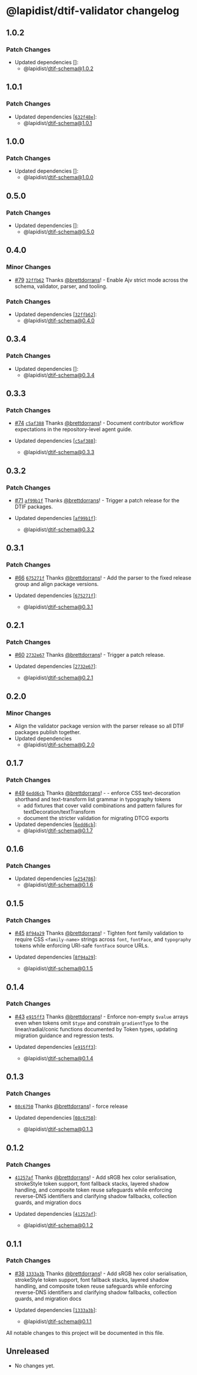 # @lapidist/dtif-validator changelog

## 1.0.2

### Patch Changes

- Updated dependencies []:
  - @lapidist/dtif-schema@1.0.2

## 1.0.1

### Patch Changes

- Updated dependencies [[`632f48e`](https://github.com/bylapidist/dtif/commit/632f48ed3fa2683e3d4e4808c52d9deaabd38af3)]:
  - @lapidist/dtif-schema@1.0.1

## 1.0.0

### Patch Changes

- Updated dependencies []:
  - @lapidist/dtif-schema@1.0.0

## 0.5.0

### Patch Changes

- Updated dependencies []:
  - @lapidist/dtif-schema@0.5.0

## 0.4.0

### Minor Changes

- [#79](https://github.com/bylapidist/dtif/pull/79) [`32ffb62`](https://github.com/bylapidist/dtif/commit/32ffb62bbece47047411cd7e1b52e43ba56906cb) Thanks [@brettdorrans](https://github.com/brettdorrans)! - Enable Ajv strict mode across the schema, validator, parser, and tooling.

### Patch Changes

- Updated dependencies [[`32ffb62`](https://github.com/bylapidist/dtif/commit/32ffb62bbece47047411cd7e1b52e43ba56906cb)]:
  - @lapidist/dtif-schema@0.4.0

## 0.3.4

### Patch Changes

- Updated dependencies []:
  - @lapidist/dtif-schema@0.3.4

## 0.3.3

### Patch Changes

- [#74](https://github.com/bylapidist/dtif/pull/74) [`c5af388`](https://github.com/bylapidist/dtif/commit/c5af38890d09da7360eb20c337a9ebcf1b58dcb3) Thanks [@brettdorrans](https://github.com/brettdorrans)! - Document contributor workflow expectations in the repository-level agent guide.

- Updated dependencies [[`c5af388`](https://github.com/bylapidist/dtif/commit/c5af38890d09da7360eb20c337a9ebcf1b58dcb3)]:
  - @lapidist/dtif-schema@0.3.3

## 0.3.2

### Patch Changes

- [#71](https://github.com/bylapidist/dtif/pull/71) [`af99b1f`](https://github.com/bylapidist/dtif/commit/af99b1f5ed2f506788e45869b6c575521ab3a3bd) Thanks [@brettdorrans](https://github.com/brettdorrans)! - Trigger a patch release for the DTIF packages.

- Updated dependencies [[`af99b1f`](https://github.com/bylapidist/dtif/commit/af99b1f5ed2f506788e45869b6c575521ab3a3bd)]:
  - @lapidist/dtif-schema@0.3.2

## 0.3.1

### Patch Changes

- [#66](https://github.com/bylapidist/dtif/pull/66) [`675271f`](https://github.com/bylapidist/dtif/commit/675271f8a75b8eb4b672822d09e1435cd4ba4033) Thanks [@brettdorrans](https://github.com/brettdorrans)! - Add the parser to the fixed release group and align package versions.

- Updated dependencies [[`675271f`](https://github.com/bylapidist/dtif/commit/675271f8a75b8eb4b672822d09e1435cd4ba4033)]:
  - @lapidist/dtif-schema@0.3.1

## 0.2.1

### Patch Changes

- [#60](https://github.com/bylapidist/dtif/pull/60) [`2732e67`](https://github.com/bylapidist/dtif/commit/2732e67888b5c83624a11dc086677790a4b51955) Thanks [@brettdorrans](https://github.com/brettdorrans)! - Trigger a patch release.

- Updated dependencies [[`2732e67`](https://github.com/bylapidist/dtif/commit/2732e67888b5c83624a11dc086677790a4b51955)]:
  - @lapidist/dtif-schema@0.2.1

## 0.2.0

### Minor Changes

- Align the validator package version with the parser release so all DTIF
  packages publish together.
- Updated dependencies
  - @lapidist/dtif-schema@0.2.0

## 0.1.7

### Patch Changes

- [#49](https://github.com/bylapidist/dtif/pull/49) [`6edd6cb`](https://github.com/bylapidist/dtif/commit/6edd6cbc6c61279bdc8a0aae229fbd6a58f60224) Thanks [@brettdorrans](https://github.com/brettdorrans)! - - enforce CSS text-decoration shorthand and text-transform list grammar in typography tokens
  - add fixtures that cover valid combinations and pattern failures for textDecoration/textTransform
  - document the stricter validation for migrating DTCG exports
- Updated dependencies [[`6edd6cb`](https://github.com/bylapidist/dtif/commit/6edd6cbc6c61279bdc8a0aae229fbd6a58f60224)]:
  - @lapidist/dtif-schema@0.1.7

## 0.1.6

### Patch Changes

- Updated dependencies [[`e254786`](https://github.com/bylapidist/dtif/commit/e254786ab4998dbc7c3d07edac3f152fa0fe2bbe)]:
  - @lapidist/dtif-schema@0.1.6

## 0.1.5

### Patch Changes

- [#45](https://github.com/bylapidist/dtif/pull/45) [`8f94a29`](https://github.com/bylapidist/dtif/commit/8f94a2968d90941b2f7f8c2f881273c7799730e0) Thanks [@brettdorrans](https://github.com/brettdorrans)! - Tighten font family validation to require CSS `<family-name>` strings across `font`, `fontFace`, and `typography` tokens while enforcing URI-safe `fontFace` source URLs.

- Updated dependencies [[`8f94a29`](https://github.com/bylapidist/dtif/commit/8f94a2968d90941b2f7f8c2f881273c7799730e0)]:
  - @lapidist/dtif-schema@0.1.5

## 0.1.4

### Patch Changes

- [#43](https://github.com/bylapidist/dtif/pull/43) [`e915ff3`](https://github.com/bylapidist/dtif/commit/e915ff3d8945280fe99eaefb82728872557c5678) Thanks [@brettdorrans](https://github.com/brettdorrans)! - Enforce non-empty `$value` arrays even when tokens omit `$type` and constrain `gradientType` to the linear/radial/conic functions documented by Token types, updating migration guidance and regression tests.

- Updated dependencies [[`e915ff3`](https://github.com/bylapidist/dtif/commit/e915ff3d8945280fe99eaefb82728872557c5678)]:
  - @lapidist/dtif-schema@0.1.4

## 0.1.3

### Patch Changes

- [`08c6750`](https://github.com/bylapidist/dtif/commit/08c6750655ca8f5908e199b2fb4e0e9801be3788) Thanks [@brettdorrans](https://github.com/brettdorrans)! - force release

- Updated dependencies [[`08c6750`](https://github.com/bylapidist/dtif/commit/08c6750655ca8f5908e199b2fb4e0e9801be3788)]:
  - @lapidist/dtif-schema@0.1.3

## 0.1.2

### Patch Changes

- [`41257af`](https://github.com/bylapidist/dtif/commit/41257af19b8999d719fc56a5ae6d8ba3bda90362) Thanks [@brettdorrans](https://github.com/brettdorrans)! - Add sRGB hex color serialisation, strokeStyle token support, font fallback stacks, layered shadow handling, and composite token reuse safeguards while enforcing reverse-DNS identifiers and clarifying shadow fallbacks, collection guards, and migration docs

- Updated dependencies [[`41257af`](https://github.com/bylapidist/dtif/commit/41257af19b8999d719fc56a5ae6d8ba3bda90362)]:
  - @lapidist/dtif-schema@0.1.2

## 0.1.1

### Patch Changes

- [#38](https://github.com/bylapidist/dtif/pull/38) [`1333a3b`](https://github.com/bylapidist/dtif/commit/1333a3b8caa1532aa86cafc4b0399e1a19a1baaf) Thanks [@brettdorrans](https://github.com/brettdorrans)! - Add sRGB hex color serialisation, strokeStyle token support, font fallback stacks, layered shadow handling, and composite token reuse safeguards while enforcing reverse-DNS identifiers and clarifying shadow fallbacks, collection guards, and migration docs

- Updated dependencies [[`1333a3b`](https://github.com/bylapidist/dtif/commit/1333a3b8caa1532aa86cafc4b0399e1a19a1baaf)]:
  - @lapidist/dtif-schema@0.1.1

All notable changes to this project will be documented in this file.

## Unreleased

- No changes yet.
